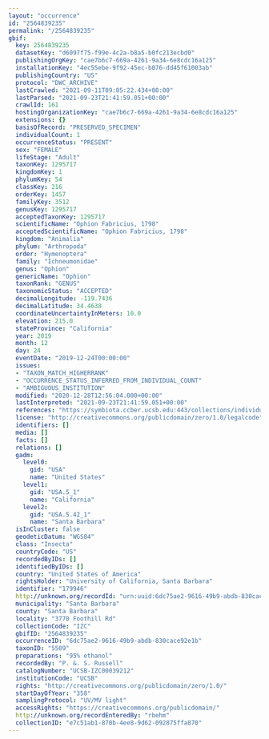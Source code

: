 ```yaml
---
layout: "occurrence"
id: "2564839235"
permalink: "/2564839235"
gbif:
  key: 2564839235
  datasetKey: "d6097f75-f99e-4c2a-b8a5-b0fc213ecbd0"
  publishingOrgKey: "cae7b6c7-669a-4261-9a34-6e8cdc16a125"
  installationKey: "4ec55ebe-9f92-45ec-b076-dd45f61003ab"
  publishingCountry: "US"
  protocol: "DWC_ARCHIVE"
  lastCrawled: "2021-09-11T09:05:22.434+00:00"
  lastParsed: "2021-09-23T21:41:59.051+00:00"
  crawlId: 161
  hostingOrganizationKey: "cae7b6c7-669a-4261-9a34-6e8cdc16a125"
  extensions: {}
  basisOfRecord: "PRESERVED_SPECIMEN"
  individualCount: 1
  occurrenceStatus: "PRESENT"
  sex: "FEMALE"
  lifeStage: "Adult"
  taxonKey: 1295717
  kingdomKey: 1
  phylumKey: 54
  classKey: 216
  orderKey: 1457
  familyKey: 3512
  genusKey: 1295717
  acceptedTaxonKey: 1295717
  scientificName: "Ophion Fabricius, 1798"
  acceptedScientificName: "Ophion Fabricius, 1798"
  kingdom: "Animalia"
  phylum: "Arthropoda"
  order: "Hymenoptera"
  family: "Ichneumonidae"
  genus: "Ophion"
  genericName: "Ophion"
  taxonRank: "GENUS"
  taxonomicStatus: "ACCEPTED"
  decimalLongitude: -119.7436
  decimalLatitude: 34.4638
  coordinateUncertaintyInMeters: 10.0
  elevation: 215.0
  stateProvince: "California"
  year: 2019
  month: 12
  day: 24
  eventDate: "2019-12-24T00:00:00"
  issues:
  - "TAXON_MATCH_HIGHERRANK"
  - "OCCURRENCE_STATUS_INFERRED_FROM_INDIVIDUAL_COUNT"
  - "AMBIGUOUS_INSTITUTION"
  modified: "2020-12-28T12:56:04.000+00:00"
  lastInterpreted: "2021-09-23T21:41:59.051+00:00"
  references: "https://symbiota.ccber.ucsb.edu:443/collections/individual/index.php?occid=179946"
  license: "http://creativecommons.org/publicdomain/zero/1.0/legalcode"
  identifiers: []
  media: []
  facts: []
  relations: []
  gadm:
    level0:
      gid: "USA"
      name: "United States"
    level1:
      gid: "USA.5_1"
      name: "California"
    level2:
      gid: "USA.5.42_1"
      name: "Santa Barbara"
  isInCluster: false
  geodeticDatum: "WGS84"
  class: "Insecta"
  countryCode: "US"
  recordedByIDs: []
  identifiedByIDs: []
  country: "United States of America"
  rightsHolder: "University of California, Santa Barbara"
  identifier: "179946"
  http://unknown.org/recordId: "urn:uuid:6dc75ae2-9616-49b9-abdb-830cace92e1b"
  municipality: "Santa Barbara"
  county: "Santa Barbara"
  locality: "3770 Foothill Rd"
  collectionCode: "IZC"
  gbifID: "2564839235"
  occurrenceID: "6dc75ae2-9616-49b9-abdb-830cace92e1b"
  taxonID: "5509"
  preparations: "95% ethanol"
  recordedBy: "P. &. S. Russell"
  catalogNumber: "UCSB-IZC00039212"
  institutionCode: "UCSB"
  rights: "http://creativecommons.org/publicdomain/zero/1.0/"
  startDayOfYear: "358"
  samplingProtocol: "UV/MV light"
  accessRights: "https://creativecommons.org/publicdomain/"
  http://unknown.org/recordEnteredBy: "rbehm"
  collectionID: "e7c51ab1-870b-4ee8-9d62-092875ffa870"
---
```

